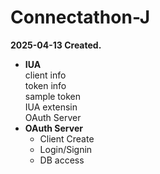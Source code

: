 # Connectathon-J
**2025-04-13 Created.**
    
* **IUA**  
  client info  
  token info  
  sample token  
  IUA extensin  
  OAuth Server  
* **OAuth Server**  
  * Client Create  
  * Login/Signin  
  * DB access  
